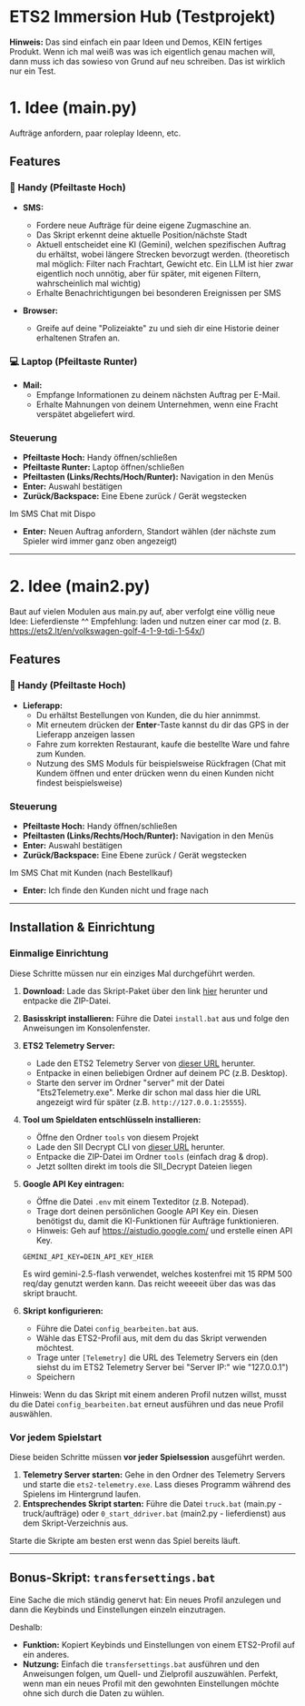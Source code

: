 # ETS2 Immersion Hub (Testprojekt)
**Hinweis:** Das sind einfach ein paar Ideen und Demos, KEIN fertiges Produkt.
Wenn ich mal weiß was was ich eigentlich genau machen will, dann muss ich das sowieso von Grund auf neu schreiben. Das ist wirklich nur ein Test.

# 1. Idee (main.py)
Aufträge anfordern, paar roleplay Ideenn, etc.
## Features
### 📱 Handy (Pfeiltaste Hoch)

*   **SMS:**
    *   Fordere neue Aufträge für deine eigene Zugmaschine an.
    *   Das Skript erkennt deine aktuelle Position/nächste Stadt
    *   Aktuell entscheidet eine KI (Gemini), welchen spezifischen Auftrag du erhältst, wobei längere Strecken bevorzugt werden. (theoretisch mal möglich: Filter nach Frachtart, Gewicht etc. Ein LLM ist hier zwar eigentlich noch unnötig, aber für später, mit eigenen Filtern, wahrscheinlich mal wichtig)
    *   Erhalte Benachrichtigungen bei besonderen Ereignissen per SMS

*   **Browser:**
    *   Greife auf deine "Polizeiakte" zu und sieh dir eine Historie deiner erhaltenen Strafen an.

### 💻 Laptop (Pfeiltaste Runter)

*   **Mail:**
    *   Empfange Informationen zu deinem nächsten Auftrag per E-Mail.
    *   Erhalte Mahnungen von deinem Unternehmen, wenn eine Fracht verspätet abgeliefert wird.

### Steuerung
*   **Pfeiltaste Hoch:** Handy öffnen/schließen
*   **Pfeiltaste Runter:** Laptop öffnen/schließen
*   **Pfeiltasten (Links/Rechts/Hoch/Runter):** Navigation in den Menüs
*   **Enter:** Auswahl bestätigen
*   **Zurück/Backspace:** Eine Ebene zurück / Gerät wegstecken

Im SMS Chat mit Dispo
*   **Enter:** Neuen Auftrag anfordern, Standort wählen (der nächste zum Spieler wird immer ganz oben angezeigt)
---

# 2. Idee (main2.py)
Baut auf vielen Modulen aus main.py auf, aber verfolgt eine völlig neue Idee: Lieferdienste ^^
Empfehlung: laden und nutzen einer car mod (z. B. https://ets2.lt/en/volkswagen-golf-4-1-9-tdi-1-54x/)

## Features
### 📱 Handy (Pfeiltaste Hoch)

*   **Lieferapp:**
    *   Du erhältst Bestellungen von Kunden, die du hier annimmst. 
    *   Mit erneutem drücken der **Enter**-Taste kannst du dir das GPS in der Lieferapp anzeigen lassen
    * Fahre zum korrekten Restaurant, kaufe die bestellte Ware und fahre zum Kunden.
    *   Nutzung des SMS Moduls für beispielsweise Rückfragen (Chat mit Kundem öffnen und enter drücken wenn du einen Kunden nicht findest beispielsweise)

### Steuerung
*   **Pfeiltaste Hoch:** Handy öffnen/schließen
*   **Pfeiltasten (Links/Rechts/Hoch/Runter):** Navigation in den Menüs
*   **Enter:** Auswahl bestätigen
*   **Zurück/Backspace:** Eine Ebene zurück / Gerät wegstecken

Im SMS Chat mit Kunden (nach Bestellkauf)
*   **Enter:** Ich finde den Kunden nicht und frage nach
---

## Installation & Einrichtung

### Einmalige Einrichtung
Diese Schritte müssen nur ein einziges Mal durchgeführt werden.

1.  **Download:** Lade das Skript-Paket über den link [hier](https://github.com/Ppaja/ets2Im/archive/refs/heads/main.zip) herunter und entpacke die ZIP-Datei.

2.  **Basisskript installieren:** Führe die Datei `install.bat` aus und folge den Anweisungen im Konsolenfenster.

3.  **ETS2 Telemetry Server:**
    *   Lade den ETS2 Telemetry Server von [dieser URL](https://github.com/Funbit/Funbit/ets2-telemetry-server/archive/refs/heads/main.zip) herunter.
    *   Entpacke in einen beliebigen Ordner auf deinem PC (z.B. Desktop).
    *   Starte den server im Ordner "server" mit der Datei "Ets2Telemetry.exe". Merke dir schon mal dass hier die URL angezeigt wird für später (z.B. `http://127.0.0.1:25555`).

4.  **Tool um Spieldaten entschlüsseln installieren:**
    *   Öffne den Ordner `tools` von diesem Projekt
    *   Lade den SII Decrypt CLI von [dieser URL](https://github.com/Stearells/SII_Decrypt/releases/download/0.7/Release.7z) herunter. 
    *   Entpacke die ZIP-Datei im Ordner `tools` (einfach drag & drop).
    *   Jetzt sollten direkt im tools die SII_Decrypt Dateien liegen

5.  **Google API Key eintragen:**
    *   Öffne die Datei `.env` mit einem Texteditor (z.B. Notepad).
    *   Trage dort deinen persönlichen Google API Key ein. Diesen benötigst du, damit die KI-Funktionen für Aufträge funktionieren.
    *   Hinweis: Geh auf https://aistudio.google.com/ und erstelle einen API Key.
    ```
    GEMINI_API_KEY=DEIN_API_KEY_HIER
    ```

    Es wird gemini-2.5-flash verwendet, welches kostenfrei mit 15 RPM 500 req/day genutzt werden kann. Das reicht weeeeit über das was das skript braucht.

6.  **Skript konfigurieren:**
    *   Führe die Datei `config_bearbeiten.bat` aus.
    *   Wähle das ETS2-Profil aus, mit dem du das Skript verwenden möchtest.
    *   Trage unter  `[Telemetry]` die URL des Telemetry Servers ein (den siehst du im ETS2 Telemetry Server bei "Server IP:" wie "127.0.0.1")
    *   Speichern

Hinweis: Wenn du das Skript mit einem anderen Profil nutzen willst, musst du die Datei `config_bearbeiten.bat` erneut ausführen und das neue Profil auswählen.


### Vor jedem Spielstart
Diese beiden Schritte müssen **vor jeder Spielsession** ausgeführt werden.

1.  **Telemetry Server starten:** Gehe in den Ordner des Telemetry Servers und starte die `ets2-telemetry.exe`. Lass dieses Programm während des Spielens im Hintergrund laufen.
2.  **Entsprechendes Skript starten:** Führe die Datei `truck.bat` (main.py - truck/aufträge) oder `0_start_ddriver.bat` (main2.py - lieferdienst) aus dem Skript-Verzeichnis aus.

Starte die Skripte am besten erst wenn das Spiel bereits läuft. 

---

##  Bonus-Skript: `transfersettings.bat`

Eine Sache die mich ständig genervt hat: Ein neues Profil anzulegen und dann die Keybinds und Einstellungen einzeln einzutragen.

Deshalb:
*   **Funktion:** Kopiert Keybinds und Einstellungen von einem ETS2-Profil auf ein anderes.
*   **Nutzung:** Einfach die `transfersettings.bat` ausführen und den Anweisungen folgen, um Quell- und Zielprofil auszuwählen. Perfekt, wenn man ein neues Profil mit den gewohnten Einstellungen möchte ohne sich durch die Daten zu wühlen.


